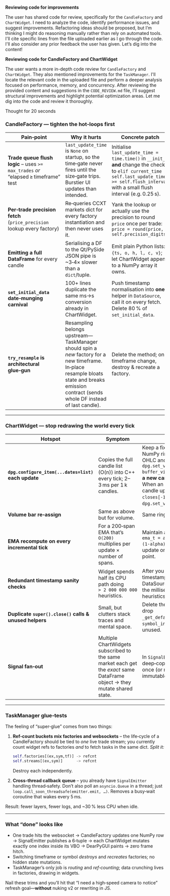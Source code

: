 **Reviewing code for improvements**

The user has shared code for review, specifically for the `CandleFactory` and `ChartWidget`. I need to analyze the code, identify performance issues, and suggest improvements. Refactoring ideas should be proposed, but I’m thinking I might do reasoning manually rather than rely on automated tools. I'll cite specific lines from the file uploaded earlier as I go through the code. I'll also consider any prior feedback the user has given. Let’s dig into the content!


**Reviewing code for CandleFactory and ChartWidget**

The user wants a more in-depth code review for `CandleFactory` and `ChartWidget`. They also mentioned improvements for the `TaskManager`. I'll locate the relevant code in the uploaded file and perform a deeper analysis focused on performance, memory, and concurrency. After reviewing the provided content and suggestions in the `CODE_REVIEW.md` file, I’ll suggest structural improvements and highlight potential optimization areas. Let me dig into the code and review it thoroughly.


Thought for 20 seconds


### CandleFactory — tighten the hot‑loops first

| Pain‑point                                                                         | Why it hurts                                                                                                                                                                                   | Concrete patch                                                                                                                                                                                      | Effort                |
| ---------------------------------------------------------------------------------- | ---------------------------------------------------------------------------------------------------------------------------------------------------------------------------------------------- | --------------------------------------------------------------------------------------------------------------------------------------------------------------------------------------------------- | --------------------- |
| **Trade queue flush logic** – uses `>= max_trades` *or* “elapsed ≥ timeframe” test | `last_update_time` is `None` on startup, so the time‑gate never fires until the size‑gate trips. Burstier UI updates than intended.                                                            | Initialise `last_update_time = time.time()` in `__init__` **and** change the check to `elif current_time - self.last_update_time >= self.flush_interval` with a small flush interval (e.g. 0.25 s). | 5 min                 |
| **Per‑trade precision fetch** (`price_precision` lookup every factory)             | Re‑queries CCXT markets dict for every factory instantiation and then never uses it.                                                                                                           | Yank the lookup or actually use the precision to round `price` once per trade: `price = round(price, self.precision_digits)`                                                                        | 2 min                 |
| **Emitting a full DataFrame** for every candle                                     | Serialising a DF to the Qt/PySide JSON pipe is \~3‑4× slower than a `dict`/tuple.                                                                                                              | Emit plain Python lists: `{ts, o, h, l, c, v}`; let ChartWidget append to a NumPy array it owns.                                                                                                    | 20 min + widget tweak |
| **`set_initial_data` date‑munging carnival**                                       | 100+ lines duplicate the same ms→s conversion already in ChartWidget.                                                                                                                          | Push timestamp normalisation into **one** helper in `DataSource`, call it on every fetch. Delete 80 % of `set_initial_data`.                                                                        | 30 min                |
| **`try_resample` is architectural glue‑gun**                                       | Resampling belongs upstream—TaskManager should spin a *new* factory for a new timeframe. In‑place resample bloats state and breaks emission contract (sends whole DF instead of last candle).  | Delete the method; on timeframe change, destroy & recreate a factory.                                                                                                                               | 0 min (one git rm)    |

---

### ChartWidget — stop redrawing the world every tick

| Hotspot                                                | Symptom                                                                                                                     | Fix                                                                                                                                                                                                                 | Effort |
| ------------------------------------------------------ | --------------------------------------------------------------------------------------------------------------------------- | ------------------------------------------------------------------------------------------------------------------------------------------------------------------------------------------------------------------- | ------ |
| **`dpg.configure_item(...dates=list)` each update**    | Copies the full candle list (O(n)) into C++ every tick; 2–3 ms per 1 k candles.                                             | Keep a fixed‑size NumPy ring‑buffer for OHLC and call `dpg.set_value(series, buffer_view)` **only when a new candle closes**. When an *in‑progress* candle updates, set just `closes[-1]` via `dpg.set_value_part`. | 1 h    |
| **Volume bar re‑assign**                               | Same as above but for volume.                                                                                               | Same ring‑buffer trick.                                                                                                                                                                                             | 10 min |
| **EMA recompute on every incremental tick**            | For a 200‑span EMA that’s `O(200)` multiplies per update × number of spans.                                                 | Maintain a rolling EMA: `ema_t = alpha*close + (1‑alpha)*ema_{t‑1}`; update only the tail point.                                                                                                                    | 15 min |
| **Redundant timestamp sanity checks**                  | Widget spends half its CPU path doing `> 2 000 000 000` heuristics.                                                         | After you normalise timestamps in DataSource, remove all the millisecond heuristics here.                                                                                                                           | 10 min |
| **Duplicate `super().close()` calls & unused helpers** | Small, but clutters stack traces and mental space.                                                                          | Delete the second call, drop `_get_default_timeframe`, `symbol_input_tag` if unused.                                                                                                                                | 5 min  |
| **Signal fan‑out**                                     | Multiple ChartWidgets subscribed to the same market each get the *exact* same DataFrame object -> they mutate shared state. | In `SignalEmitter.emit` deep‑copy payload once (or make it an immutable tuple).                                                                                                                                     | 10 min |

---

### TaskManager glue‑tests

The feeling of “super‑glue” comes from two things:

1. **Ref‑count buckets mix factories and websockets** – the life‑cycle of a CandleFactory should be tied to *one* live trade stream; you currently count widget refs to factories *and* to fetch tasks in the same dict.&#x20;
   *Split it:*

   ```python
   self.factories[(ex,sym,tf)] -> refcnt  
   self.streams[(ex,sym)]      -> refcnt  
   ```

   Destroy each independently.

2. **Cross‑thread callback queue** – you already have `SignalEmitter` handling thread‑safety. Don’t also poll an `asyncio.Queue` in a thread; just `loop.call_soon_threadsafe(emitter.emit, …)`. Removes a busy‑wait coroutine that wakes every 5 ms.&#x20;

Result: fewer layers, fewer logs, and \~30 % less CPU when idle.

---

### What “done” looks like

* One trade hits the websocket → CandleFactory updates one NumPy row → SignalEmitter publishes a 6‑tuple → each ChartWidget mutates exactly one index inside its VBO → DearPyGUI paints → zero frame hitch.
* Switching timeframe or symbol *destroys* and *recreates* factories; no hidden state mutations.
* TaskManager’s only job is *routing* and *ref‑counting*; data crunching lives in factories, drawing in widgets.

Nail these trims and you’ll hit that “I need a high‑speed camera to notice” refresh goal—**without** nuking v2 or rewriting in JS.
